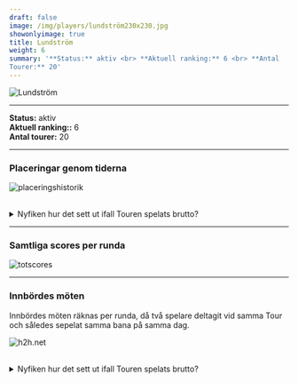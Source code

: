 ```yaml
---  
draft: false  
image: /img/players/lundström230x230.jpg  
showonlyimage: true  
title: Lundström  
weight: 6  
summary: '**Status:** aktiv <br> **Aktuell ranking:** 6 <br> **Antal
Tourer:** 20'  
---
```


![Lundström](/img/players/lundström230x230.jpg)

------------------------------------------------------------------------

**Status:** aktiv  
**Aktuell ranking::** 6  
**Antal tourer:** 20

------------------------------------------------------------------------

### Placeringar genom tiderna

![placeringshistorik](/playerstats/Lundström.placing.net.png) <br><br>
<details> <summary>Nyfiken hur det sett ut ifall Touren spelats
brutto?</summary> <p>

![placeringshistorik](/playerstats/Lundström.placing.gross.png) </p>
</details>

------------------------------------------------------------------------

### Samtliga scores per runda

![totscores](/playerstats/Lundström.totscores.png)

------------------------------------------------------------------------

### Innbördes möten

Innbördes möten räknas per runda, då två spelare deltagit vid samma Tour
och således sepelat samma bana på samma dag.

![h2h.net](/playerstats/Lundström.h2h.net.png) <br><br> <details>
<summary>Nyfiken hur det sett ut ifall Touren spelats brutto?</summary>
<p>

![h2h.gross](/playerstats/Lundström.h2h.gross.png) </p> </details>
